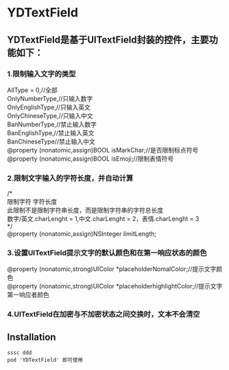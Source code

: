 # YDTextField
## YDTextField是基于UITextField封装的控件，主要功能如下：<br>
### 1.限制输入文字的类型 <br>
AllType = 0,//全部 <br>
OnlyNumberType,//只输入数字 <br>
OnlyEnglishType,//只输入英文 <br>
OnlyChineseType,//只输入中文 <br>
BanNumberType,//禁止输入数字 <br>
BanEnglishType,//禁止输入英文 <br>
BanChineseType//禁止输入中文 <br>
@property (nonatomic,assign)BOOL isMarkChar;//是否限制标点符号 <br>
@property (nonatomic,assign)BOOL isEmoji;//限制表情符号 <br>
### 2.限制文字输入的字符长度，并自动计算 <br>
/* <br>
 限制字符 字符长度 <br>
 此限制不是限制字符串长度，而是限制字符串的字符总长度 <br>
 数字/英文.charLenght = 1,中文.charLenght = 2，表情.charLenght = 3 <br>
 */ <br>
@property (nonatomic,assign)NSInteger limitLength; <br>
### 3.设置UITextField提示文字的默认颜色和在第一响应状态的颜色 <br>
@property (nonatomic,strong)UIColor *placeholderNomalColor;//提示文字颜色 <br>
@property (nonatomic,strong)UIColor *placeholderhighlightColor;//提示文字第一响应者颜色 <br>
### 4.UITextField在加密与不加密状态之间交换时，文本不会清空 <br>
## Installation
```
sssc ddd
pod 'YDTextField' 即可使用
```
